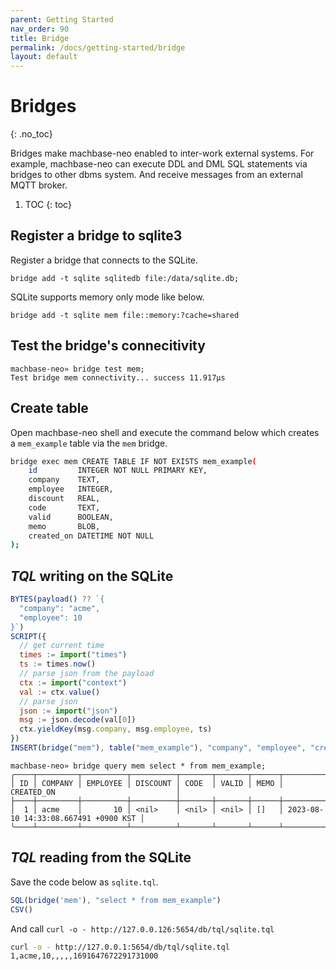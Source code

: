 ```yaml
---
parent: Getting Started
nav_order: 90
title: Bridge
permalink: /docs/getting-started/bridge
layout: default
---
```


# Bridges
{: .no_toc}

Bridges make machbase-neo enabled to inter-work external systems.
For example, machbase-neo can execute DDL and DML SQL statements via bridges to other dbms system.
And receive messages from an external MQTT broker.

1. TOC
{: toc}

## Register a bridge to sqlite3

Register a bridge that connects to the SQLite.

```
bridge add -t sqlite sqlitedb file:/data/sqlite.db;
```

SQLite supports memory only mode like below.


```
bridge add -t sqlite mem file::memory:?cache=shared
```

## Test the bridge's connecitivity

```
machbase-neo» bridge test mem;
Test bridge mem connectivity... success 11.917µs
```

## Create table

Open machbase-neo shell and execute the command below which creates a `mem_example` table via the `mem` bridge.

```sh
bridge exec mem CREATE TABLE IF NOT EXISTS mem_example(
    id         INTEGER NOT NULL PRIMARY KEY,
    company    TEXT,
    employee   INTEGER,
    discount   REAL,
    code       TEXT,
    valid      BOOLEAN,
    memo       BLOB,
    created_on DATETIME NOT NULL
);
```

## *TQL* writing on the SQLite

```js
BYTES(payload() ?? `{
  "company": "acme",
  "employee": 10
}`)
SCRIPT({
  // get current time
  times := import("times")
  ts := times.now()
  // parse json from the payload
  ctx := import("context")
  val := ctx.value()
  // parse json
  json := import("json")
  msg := json.decode(val[0])
  ctx.yieldKey(msg.company, msg.employee, ts)
})
INSERT(bridge("mem"), table("mem_example"), "company", "employee", "created_on")
```

```
machbase-neo» bridge query mem select * from mem_example;
╭────┬─────────┬──────────┬──────────┬───────┬───────┬──────┬──────────────────────────────────────╮
│ ID │ COMPANY │ EMPLOYEE │ DISCOUNT │ CODE  │ VALID │ MEMO │ CREATED_ON                           │
├────┼─────────┼──────────┼──────────┼───────┼───────┼──────┼──────────────────────────────────────┤
│  1 │ acme    │       10 │ <nil>    │ <nil> │ <nil> │ []   │ 2023-08-10 14:33:08.667491 +0900 KST │
╰────┴─────────┴──────────┴──────────┴───────┴───────┴──────┴──────────────────────────────────────╯
```

## *TQL* reading from the SQLite

Save the code below as `sqlite.tql`.

```js
SQL(bridge('mem'), "select * from mem_example")
CSV()
```

And call `curl -o - http://127.0.0.126:5654/db/tql/sqlite.tql`

```sh
curl -o - http://127.0.0.1:5654/db/tql/sqlite.tql
1,acme,10,,,,,1691647672291731000
```